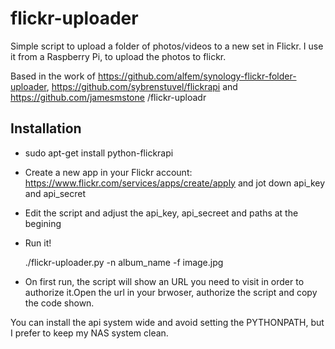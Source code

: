 # flickr-uploader
Simple script to upload a folder of photos/videos to a new set in Flickr. I use it from a Raspberry Pi, to upload the photos to flickr.

Based in the work of https://github.com/alfem/synology-flickr-folder-uploader, https://github.com/sybrenstuvel/flickrapi and https://github.com/jamesmstone
/flickr-uploadr

## Installation
* sudo apt-get install python-flickrapi
* Create a new app in your Flickr account: https://www.flickr.com/services/apps/create/apply and jot down api_key and api_secret
* Edit the script and adjust the api_key, api_secreet and paths at the begining
* Run it!

  ./flickr-uploader.py -n album_name -f image.jpg

* On first run, the script will show an URL you need to visit in order to authorize it.Open the url in your brwoser, authorize the script and copy the code shown.   

You can install the api system wide and avoid setting the PYTHONPATH, but I prefer to keep my NAS system clean.

